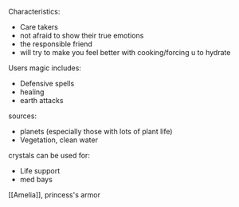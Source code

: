 Characteristics:
* Care takers
* not afraid to show their true emotions
* the responsible friend
* will try to make you feel better with cooking/forcing u to hydrate

Users magic includes:
* Defensive spells
* healing
* earth attacks

sources:
*  planets (especially those with lots of plant life)
* Vegetation, clean water

crystals can be used for:
* Life support
* med bays


[[Amelia]], princess's armor